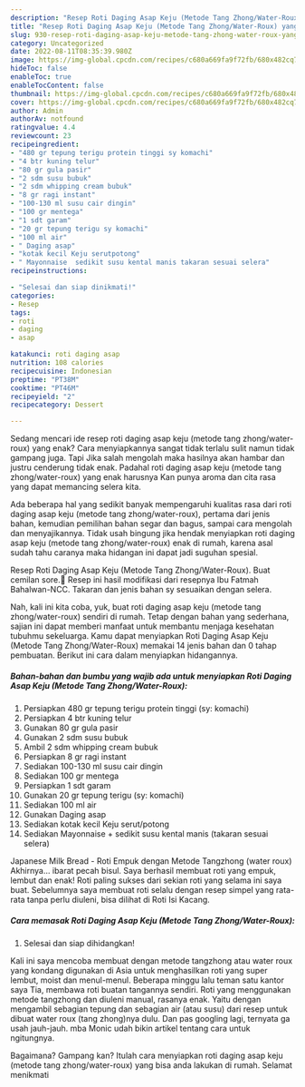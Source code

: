 ```yaml
---
description: "Resep Roti Daging Asap Keju (Metode Tang Zhong/Water-Roux) yang Lezat, Buat Buka Puasa Lezat Sekali"
title: "Resep Roti Daging Asap Keju (Metode Tang Zhong/Water-Roux) yang Lezat, Buat Buka Puasa Lezat Sekali"
slug: 930-resep-roti-daging-asap-keju-metode-tang-zhong-water-roux-yang-lezat-buat-buka-puasa-lezat-sekali
category: Uncategorized
date: 2022-08-11T08:35:39.980Z
image: https://img-global.cpcdn.com/recipes/c680a669fa9f72fb/680x482cq70/roti-daging-asap-keju-metode-tang-zhongwater-roux-foto-resep-utama.jpg
hideToc: false
enableToc: true
enableTocContent: false
thumbnail: https://img-global.cpcdn.com/recipes/c680a669fa9f72fb/680x482cq70/roti-daging-asap-keju-metode-tang-zhongwater-roux-foto-resep-utama.jpg
cover: https://img-global.cpcdn.com/recipes/c680a669fa9f72fb/680x482cq70/roti-daging-asap-keju-metode-tang-zhongwater-roux-foto-resep-utama.jpg
author: Admin
authorAv: notfound
ratingvalue: 4.4
reviewcount: 23
recipeingredient:
- "480 gr tepung terigu protein tinggi sy komachi"
- "4 btr kuning telur"
- "80 gr gula pasir"
- "2 sdm susu bubuk"
- "2 sdm whipping cream bubuk"
- "8 gr ragi instant"
- "100-130 ml susu cair dingin"
- "100 gr mentega"
- "1 sdt garam"
- "20 gr tepung terigu sy komachi"
- "100 ml air"
- " Daging asap"
- "kotak kecil Keju serutpotong"
- " Mayonnaise  sedikit susu kental manis takaran sesuai selera"
recipeinstructions:

- "Selesai dan siap dinikmati!"
categories:
- Resep
tags:
- roti
- daging
- asap

katakunci: roti daging asap 
nutrition: 108 calories
recipecuisine: Indonesian
preptime: "PT38M"
cooktime: "PT46M"
recipeyield: "2"
recipecategory: Dessert

---
```



Sedang mencari ide resep roti daging asap keju (metode tang zhong/water-roux) yang enak? Cara menyiapkannya sangat tidak terlalu sulit namun tidak gampang juga. Tapi Jika salah mengolah maka hasilnya akan hambar dan justru cenderung tidak enak. Padahal roti daging asap keju (metode tang zhong/water-roux) yang enak harusnya Kan punya aroma dan cita rasa yang dapat memancing selera kita.


Ada beberapa hal yang sedikit banyak mempengaruhi kualitas rasa dari roti daging asap keju (metode tang zhong/water-roux), pertama dari jenis bahan, kemudian pemilihan bahan segar dan bagus, sampai cara mengolah dan menyajikannya. Tidak usah bingung jika hendak menyiapkan roti daging asap keju (metode tang zhong/water-roux) enak di rumah, karena asal sudah tahu caranya maka hidangan ini dapat jadi suguhan spesial.

Resep Roti Daging Asap Keju (Metode Tang Zhong/Water-Roux). Buat cemilan sore.🙂 Resep ini hasil modifikasi dari resepnya Ibu Fatmah Bahalwan-NCC. Takaran dan jenis bahan sy sesuaikan dengan selera.


Nah, kali ini kita coba, yuk, buat roti daging asap keju (metode tang zhong/water-roux) sendiri di rumah. Tetap dengan bahan yang sederhana, sajian ini dapat memberi manfaat untuk membantu menjaga kesehatan tubuhmu sekeluarga. Kamu dapat menyiapkan Roti Daging Asap Keju (Metode Tang Zhong/Water-Roux) memakai 14 jenis bahan dan 0 tahap pembuatan. Berikut ini cara dalam menyiapkan hidangannya.

<!--inarticleads1-->

##### Bahan-bahan dan bumbu yang wajib ada untuk menyiapkan Roti Daging Asap Keju (Metode Tang Zhong/Water-Roux):

1. Persiapkan 480 gr tepung terigu protein tinggi (sy: komachi)
1. Persiapkan 4 btr kuning telur
1. Gunakan 80 gr gula pasir
1. Gunakan 2 sdm susu bubuk
1. Ambil 2 sdm whipping cream bubuk
1. Persiapkan 8 gr ragi instant
1. Sediakan 100-130 ml susu cair dingin
1. Sediakan 100 gr mentega
1. Persiapkan 1 sdt garam
1. Gunakan 20 gr tepung terigu (sy: komachi)
1. Sediakan 100 ml air
1. Gunakan  Daging asap
1. Sediakan kotak kecil Keju serut/potong
1. Sediakan  Mayonnaise + sedikit susu kental manis (takaran sesuai selera)


Japanese Milk Bread - Roti Empuk dengan Metode Tangzhong (water roux) Akhirnya… ibarat pecah bisul. Saya berhasil membuat roti yang empuk, lembut dan enak! Roti paling sukses dari sekian roti yang selama ini saya buat. Sebelumnya saya membuat roti selalu dengan resep simpel yang rata-rata tanpa perlu diuleni, bisa dilihat di Roti Isi Kacang. 

<!--inarticleads2-->

##### Cara memasak Roti Daging Asap Keju (Metode Tang Zhong/Water-Roux):


1. Selesai dan siap dihidangkan!

Kali ini saya mencoba membuat dengan metode tangzhong atau water roux yang kondang digunakan di Asia untuk menghasilkan roti yang super lembut, moist dan menul-menul. Beberapa minggu lalu teman satu kantor saya Tia, membawa roti buatan tangannya sendiri. Roti yang menggunakan metode tangzhong dan diuleni manual, rasanya enak. Yaitu dengan mengambil sebagian tepung dan sebagian air (atau susu) dari resep untuk dibuat water roux (tang zhong)nya dulu. Dan pas googling lagi, ternyata ga usah jauh-jauh. mba Monic udah bikin artikel tentang cara untuk ngitungnya. 

Bagaimana? Gampang kan? Itulah cara menyiapkan roti daging asap keju (metode tang zhong/water-roux) yang bisa anda lakukan di rumah. Selamat menikmati
